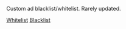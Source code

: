 Custom ad blacklist/whitelist. Rarely updated.

[Whitelist](https://raw.githubusercontent.com/TheForeignHunter/ForeignsAdlists/main/foreignwhitelist.txt)
[Blacklist](https://raw.githubusercontent.com/TheForeignHunter/ForeignsAdlists/main/foreignadlist.txt)
